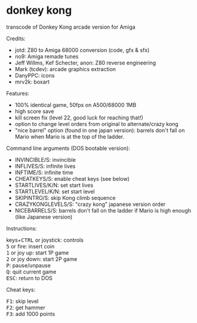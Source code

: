 # donkey kong
transcode of Donkey Kong arcade version for Amiga

Credits:

- jotd: Z80 to Amiga 68000 conversion (code, gfx & sfx)
- no9: Amiga remade tunes
- Jeff Willms, Kef Schecter, anon: Z80 reverse engineering
- Mark (tcdev): arcade graphics extraction
- DanyPPC: icons
- mrv2k: boxart

Features:

- 100% identical game, 50fps on A500/68000 1MB
- high score save
- kill screen fix (level 22, good luck for reaching that!)
- option to change level orders from original to alternate/crazy kong
- "nice barrel" option (found in one japan version): barrels don't fall on
  Mario when Mario is at the top of the ladder.

Command line arguments (DOS bootable version):

- INVINCIBLE/S: invincible
- INFLIVES/S: infinite lives
- INFTIME/S: infinite time
- CHEATKEYS/S: enable cheat keys (see below)
- STARTLIVES/K/N: set start lives
- STARTLEVEL/K/N: set start level
- SKIPINTRO/S: skip Kong climb sequence
- CRAZYKONGLEVELS/S: "crazy kong" japanese version order
- NICEBARRELS/S: barrels don't fall on the ladder if Mario
  is high enough (like Japanese version)
	
Instructions:

keys+<kbd>CTRL</kbd> or joystick: controls\
<kbd>5</kbd> or fire: insert coin\
<kbd>1</kbd> or joy up: start 1P game\
<kbd>2</kbd> or joy down: start 2P game\
<kbd>P</kbd>: pause/unpause\
<kbd>Q</kbd>: quit current game\
<kbd>ESC</kbd>: return to DOS

Cheat keys:

<kbd>F1</kbd>: skip level\
<kbd>F2</kbd>: get hammer\
<kbd>F3</kbd>: add 1000 points

